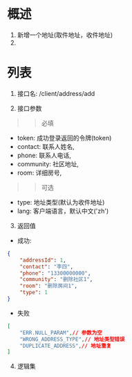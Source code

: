 # 概述

1. 新增一个地址(取件地址，收件地址)
2. 

# 列表

1. 接口名: /client/address/add

2. 接口参数

>>必填
* token: 成功登录返回的令牌(token)
* contact: 联系人姓名,
* phone: 联系人电话,
* community: 社区地址,
* room: 详细房号,

>>可选
* type: 地址类型(默认为收件地址)
* lang: 客户端语言，默认中文('zh')

3. 返回值
* 成功:
```json
{
    "addressId": 1,
    "contact": "李四",
    "phone": "13300000000",
    "community": "删除社区1",
    "room": "删除房间1",
    "type": 1
}
```

* 失败
```json
[
    "ERR.NULL_PARAM",// 参数为空
    "WRONG_ADDRESS_TYPE",// 地址类型错误
    "DUPLICATE_ADDRESS",// 地址重复
]
```

4. 逻辑集
